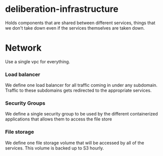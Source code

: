 # deliberation-infrastructure

Holds components that are shared between different services, things that we don't take down even if the services themselves are taken down.

# Network

Use a single vpc for everything.

### Load balancer

We define one load balancer for all traffic coming in under any subdomain.
Traffic to these subdomains gets redirected to the appropriate services.

### Security Groups

We define a single security group to be used by the different containerized applications
that allows them to access the file store

### File storage

We define one file storage volume that will be accessed by all of the services.
This volume is backed up to S3 hourly.
